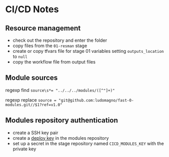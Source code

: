 # CI/CD Notes

## Resource management

- check out the repository and enter the folder
- copy files from the `01-resman` stage
- create or copy tfvars file for stage 01 variables setting `outputs_location` to `null`
- copy the workflow file from output files

## Module sources

regexp find `source\s*= "../../../modules/([^"]+)"`

regexp replace `source = "git@github.com:ludomagno/fast-0-modules.git//$1?ref=v1.0"`

## Modules repository authentication

- create a SSH key pair
- create a [deploy key](https://docs.github.com/en/developers/overview/managing-deploy-keys#deploy-keys) in the modules repository
- set up a secret in the stage repository named `CICD_MODULES_KEY` with the private key
